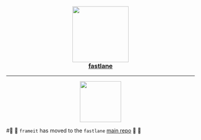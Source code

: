 
<h3 align="center">
  <a href="https://github.com/fastlane/fastlane">
    <img src="https://raw.githubusercontent.com/fastlane/fastlane/master/fastlane/assets/fastlane.png" width="150" />
    <br />
    fastlane
  </a>
</h3>

------

<p align="center">
  <img src="https://raw.githubusercontent.com/fastlane/fastlane/master/frameit/assets/frameit.png" height="110">
</p>

#💎 🚀 `frameit` has moved to the `fastlane` [main repo](https://github.com/fastlane/fastlane/tree/master/frameit) 🚀 💎
